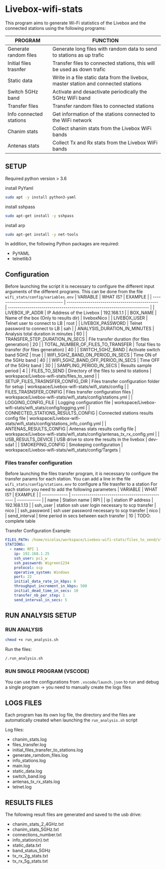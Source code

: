 # Livebox-wifi-stats

This program aims to generate Wi-Fi statistics of the Livebox and the connected stations using the following programs:

| PROGRAM                 | FUNCTION                                                                            |
| ----------------------- | ----------------------------------------------------------------------------------- |
| Generate random files   | Generate long files with random data to send to stations as up trafic               |
| Initial files trasnfer  | Transfer files to connected stations, this will be used as down trafic              |
| Static data             | Write in a file static data from the livebox, master station and connected stations |
| Switch 5GHz band        | Activate and desactivate periodically the 5GHz WiFi band                            |
| Transfer files          | Transfer random files to connected stations                                         |
| Info connected stations | Get information of the stations connected to the WiFi network                       |
| Chanim stats            | Collect shanim stats from the Livebox WiFi bands                                    |
| Antenas stats           | Collect Tx and Rx stats from the Livebox WiFi bands                                 |

## SETUP

Required python version > 3.6

install PyYaml

```bash
sudo apt -y install python3-yaml
```

install sshpass

```bash
sudo apt-get install -y sshpass
```

install arp

```bash
sudo apt-get install -y net-tools
```

In addition, the following Python packages are required:

- PyYAML
- telnetlib3

## Configuration

Before launching the script it is necessary to configure the different input arguments of the different programs.
This can be done from the file `wifi_stats/config/variables.env`
| VARIABLE                          | WHAT IS?                                       | EXAMPLE                                                                 |
| --------------------------------- | ---------------------------------------------- | ----------------------------------------------------------------------- |
| LIVEBOX_IP_ADDR                   | IP Address of the Livebox                      | 192.168.1.1                                                             |
| BOX_NAME                          | Name of the box (Only to results dir)          | liveboxNico                                                             |
| LIVEBOX_USER                      | Telnet user to connect to LB                   | root                                                                    |
| LIVEBOX_PASSWORD                  | Telnet password to connect to LB               | sah                                                                     |
| ANALYSIS_DURATION_IN_MINUTES      | Analysis total duration in minutes             | 60                                                                      |
| TRANSFER_STEP_DURATION_IN_SECS    | File transfer duration (for files generation)  | 20                                                                      |
| TOTAL_NUMBER_OF_FILES_TO_TRANSFER | Total files to transfer (for files generation) | 40                                                                      |
| SWITCH_5GHZ_BAND                  | Activate switch band 5GHZ                      | true                                                                    |
| WIFI_5GHZ_BAND_ON_PERIOD_IN_SECS  | Time ON of the 5GHz band                       | 40                                                                      |
| WIFI_5GHZ_BAND_OFF_PERIOD_IN_SECS | Time OFF of the 5GHz band                      | 30                                                                      |
| SAMPLING_PERIOD_IN_SECS           | Results sample period                          | 4                                                                       |
| FILES_TO_SEND                     | Directory of the files to send to stations     | workspace/Livebox-wifi-stats/files_to_send                              |
| SETUP_FILES_TRASNSFER_CONFIG_DIR  | Files transfer configuration folder for setup  | workspace/Livebox-wifi-stats/wifi_stats/config                          |
| FILES_TRASNSFER_CONFIG            | Files transfer configuration files             | workspace/Livebox-wifi-stats/wifi_stats/config/stations.yml             |
| LOGGING_CONFIG_FILE               | Logging configuration file                     | workspace/Livebox-wifi-stats/wifi_stats/config/logging.yml              |
| CONNECTED_STATIONS_RESULTS_CONFIG | Connected stations results config file         | workspace/Livebox-wifi-stats/wifi_stats/config/stations_info_config.yml |
| ANTENAS_RESULTS_CONFIG            | Antenas stats results config file              | workspace/Livebox-wifi-stats/wifi_stats/config/antenas_tx_rx_config.yml |
| USB_RESULTS_DEVICE                | USB drive to store the results in the livebox  | dev-sda1                                                                |
| SMOKEPING_CONFIG                  | Smokeping configuration                        | workspace/Livebox-wifi-stats/wifi_stats/config/Targets                  |

### Files transfer configuration

Before launching the files transfer program, it is necessary to configure the transfer params for each station.
You can add a line in the file `wifi_stats/config/stations.env` to configure a file trasnfer to a station
For each station you need to add the following parameters
| VARIABLE      | WHAT IS?                                         | EXAMPLE      |
| ------------- | ------------------------------------------------ | ------------ |
| name          | Station name                                     | RPI          |
| ip            | station IP address                               | 192.168.1.13 |
| ssh_user      | station ssh user login necessary to scp transfer | nico         |
| ssh_password  | ssh user password necessary to scp transfer      | nico         |
| send_interval | time period in secs between each transfer        | 10           |
TODO: complete table

Transfer Configuration Example:

```yml
FILES_PATH: /home/nicolas/workspace/Livebox-wifi-stats/files_to_send/st_4/
STATIONS:
  - name: RPI 1
    ip: 192.168.1.25
    ssh_user: pc1_w
    ssh_password: Wigreen1234
    protocol: scp
    operative_system: Windows
    port: 22
    initial_data_rate_in_kbps: 0
    throughput_increment_in_kbps: 500
    initial_dead_time_in_secs: 10
    transfer_nb_per_step: 1
    send_interval_in_secs: 5
```


## RUN ANALYSIS SETUP

### RUN ANALYSIS

```bash
chmod +x run_analysis.sh
```

Run the files:

``` bash
/.run_analysis.sh
```

### RUN SINGLE PROGRAM (VSCODE)

You can use the configurations from `.vscode/launch.json` to run and debug a single program
->  you need to manually create the logs files

## LOGS FILES

Each program has its own log file, the directory and the files are automatically created when launching the `run_analysis.sh` script

Log files:

- chanim_stats.log
- files_transfer.log
- initial_files_transfer_to_stations.log
- generate_ramdom_files.log
- info_stations.log
- main.log
- static_data.log
- switch_band.log
- antenas_tx_rx_stats.log
- telnet.log

## RESULTS FILES

The following result files are generated and saved to the usb drive:

- chanim_stats_2_4GHz.txt
- chanim_stats_5GHz.txt
- connections_number.txt
- info_station{n}.txt
- static_data.txt
- band_status_5GHz
- tx_rx_2g_stats.txt
- tx_rx_5g_stats.txt
